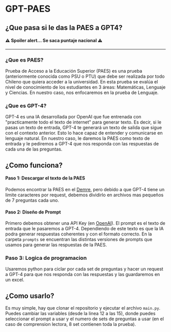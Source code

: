 # GPT-PAES
## ¿Que pasa si le das la PAES a GPT4?
#### ⚠️ Spoiler alert... Se saca puntaje nacional ⚠️
---
### ¿Que es PAES?
Prueba de Acceso a la Educación Superior (PAES) es una prueba (anteriormente conocida como PSU o PTU) que debe ser realizada por todo Chileno que quiera acceder a la universidad. En esta prueba se evalúa el nivel de conocimiento de los estudiantes en 3 áreas: Matemáticas, Lenguaje y Ciencias.
En nuestro caso, nos enfocaremos en la prueba de Lenguaje.

### ¿Que es GPT-4?
GPT-4 es una IA desarrollada por OpenAI que fue entrenada con "practicamente todo el texto de internet" para generar texto. Es decir, si le pasas un texto de entrada, GPT-4 te generará un texto de salida que sigue con el contexto anterior. Esto lo hace capaz de entender y comunicarse en lenguaje natural.
En nuestro caso, le daremos la PAES como texto de entrada y le pediremos a GPT-4 que nos responda con las respuestas de cada una de las preguntas.

## ¿Como funciona?

#### Paso 1: Descargar el texto de la PAES
Podemos encontrar la PAES en el [Demre](https://demre.cl/publicaciones/2023/pruebas-oficiales-paes), pero debido a que GPT-4 tiene un limite caracteres por request, debemos dividirlo en archivos mas pequeños de 7 preguntas cada uno. 

#### Paso 2: Diseño de Prompt
Primero debemos obtener una API Key (en [OpenAI](https://beta.openai.com/)).
El prompt es el texto de entrada que le pasaremos a GPT-4. Dependiendo de este texto es que la IA podra generar respuestas coherentes y con el formato correcto. En la carpeta `prompts` se encuentran las distintas versiones de prompts que usamos para generar las respuestas de la PAES.

### Paso 3: Logica de programacion
Usaremos python para ciclar por cada set de preguntas y hacer un request a GPT-4 para que nos responda con las respuestas y las guardaremos en un excel.

## ¿Como usarlo?
Es muy simple, hay que clonar el repositorio y ejecutar el archivo `main.py`.
Puedes cambiar las variables (desde la linea 12 a las 15), donde puedes seleccionar el prompt a usar y el numero de sets de preguntas a usar (en el caso de comprension lectora, 8 set contienen toda la prueba).
